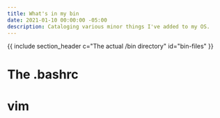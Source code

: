 ```yaml
---
title: What's in my bin
date: 2021-01-10 00:00:00 -05:00
description: Cataloging various minor things I've added to my OS.
---
```


{{ include section_header c="The actual /bin directory" id="bin-files" }}

# The .bashrc

# vim
